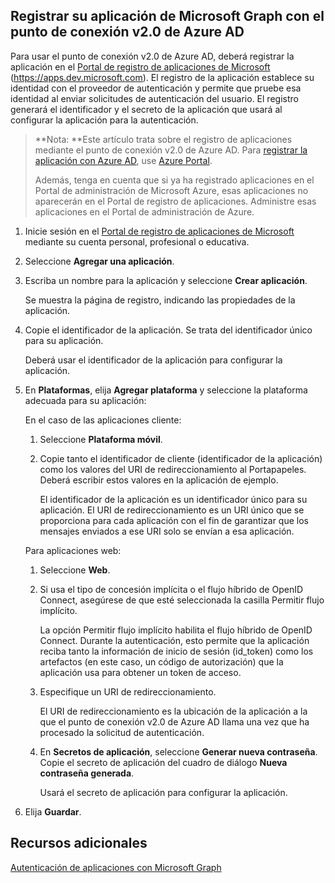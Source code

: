## <a name="register-your-microsoft-graph-application-with-the-azure-ad-v2.0-endpoint"></a>Registrar su aplicación de Microsoft Graph con el punto de conexión v2.0 de Azure AD

Para usar el punto de conexión v2.0 de Azure AD, deberá registrar la aplicación en el [Portal de registro de aplicaciones de Microsoft](https://apps.dev.microsoft.com) (https://apps.dev.microsoft.com). El registro de la aplicación establece su identidad con el proveedor de autenticación y permite que pruebe esa identidad al enviar solicitudes de autenticación del usuario. El registro generará el identificador y el secreto de la aplicación que usará al configurar la aplicación para la autenticación.

> **Nota: **Este artículo trata sobre el registro de aplicaciones mediante el punto de conexión v2.0 de Azure AD. Para [registrar la aplicación con Azure AD](app_authentication_azure_ad.md), use [Azure Portal](https://aka.ms/aadapplist).
> 
> Además, tenga en cuenta que si ya ha registrado aplicaciones en el Portal de administración de Microsoft Azure, esas aplicaciones no aparecerán en el Portal de registro de aplicaciones. Administre esas aplicaciones en el Portal de administración de Azure. 

1. Inicie sesión en el [Portal de registro de aplicaciones de Microsoft](https://apps.dev.microsoft.com/) mediante su cuenta personal, profesional o educativa.

2. Seleccione **Agregar una aplicación**.

3. Escriba un nombre para la aplicación y seleccione **Crear aplicación**.

    Se muestra la página de registro, indicando las propiedades de la aplicación.

4. Copie el identificador de la aplicación. Se trata del identificador único para su aplicación.

    Deberá usar el identificador de la aplicación para configurar la aplicación.

5. En **Plataformas**, elija **Agregar plataforma** y seleccione la plataforma adecuada para su aplicación:
    
    En el caso de las aplicaciones cliente:
    1. Seleccione **Plataforma móvil**.

    2. Copie tanto el identificador de cliente (identificador de la aplicación) como los valores del URI de redireccionamiento al Portapapeles. Deberá escribir estos valores en la aplicación de ejemplo.

        El identificador de la aplicación es un identificador único para su aplicación. El URI de redireccionamiento es un URI único que se proporciona para cada aplicación con el fin de garantizar que los mensajes enviados a ese URI solo se envían a esa aplicación. 

    Para aplicaciones web:
    1. Seleccione **Web**.
    2. Si usa el tipo de concesión implícita o el flujo híbrido de OpenID Connect, asegúrese de que esté seleccionada la casilla Permitir flujo implícito. 
        
        La opción Permitir flujo implícito habilita el flujo híbrido de OpenID Connect. Durante la autenticación, esto permite que la aplicación reciba tanto la información de inicio de sesión (id_token) como los artefactos (en este caso, un código de autorización) que la aplicación usa para obtener un token de acceso.


    3. Especifique un URI de redireccionamiento.
        
        El URI de redireccionamiento es la ubicación de la aplicación a la que el punto de conexión v2.0 de Azure AD llama una vez que ha procesado la solicitud de autenticación.
    4. En **Secretos de aplicación**, seleccione **Generar nueva contraseña**. Copie el secreto de aplicación del cuadro de diálogo **Nueva contraseña generada**.
        
        Usará el secreto de aplicación para configurar la aplicación.
    
6. Elija **Guardar**.

## <a name="see-also"></a>Recursos adicionales

[Autenticación de aplicaciones con Microsoft Graph](auth_overview.md)
